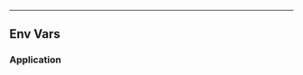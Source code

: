 <!-- Space: Projects -->
<!-- Parent: Spoons -->
<!-- Title: EnvVars Spoons -->
<!-- Label: Spoons -->
<!-- Label: Project -->
<!-- Label: EnvVars -->
<!-- Include: disclaimer.md -->
<!-- Include: ac:toc -->

---

## Env Vars

### Application
